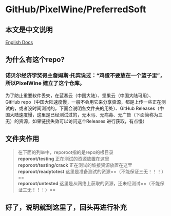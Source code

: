 # GitHub/PixelWine/PreferredSoft
## 本文是中文说明
[English Docs](https://github.com/PixelWine/PreferredSoft/blob/master/README_INT.md)  
## 为什么有这个repo?
### 诺贝尔经济学奖得主詹姆斯·托宾说过：“鸡蛋不要放在一个篮子里”，所以PixelWine 建立了这个仓库。
为了防止重要软件丢失，在蓝奏云（中国大陆）、坚果云（中国大陆可用）、GitHub repo（中国大陆速度慢，一般不会用它来分享资源，都是上传一些正在测试的，或者没时间测试的，下面会说明各文件夹的用处）、GitHub Releases（中国大陆速度慢，这里是已经测试过的，无木马、无病毒、无广告（下面简称为三无）的资源，如果链接失效可以访问这个Releases 进行获取，有点慢）
## 文件夹作用
> 在下面的列举中，reporoot指的是repo的根目录  
**reporoot/testing** 正在测试的资源放置在这里  
**reporoot/testing/crack** 正在测试的坡接资源放置在这里  
**reporoot/readytotest** 这里是准备测试的资源==（不能保证三无！！！）==  
**reporoot/untested** 这里是从网络上获取的资源，还未经测试==（不能保证三无！！！）==  
## 好了，说明就到这里了，回头再进行补充

